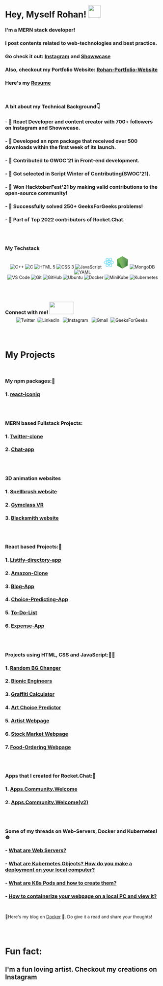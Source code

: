 # Hey, Myself Rohan! <img src="https://github.com/TheDudeThatCode/TheDudeThatCode/blob/master/Assets/Hi.gif" height="40px" width="40px">

### I'm a MERN stack developer!

### I post contents related to web-technologies and best practice. 
### Go check it out: [Instagram](https://www.instagram.com/_r.code_/) and [Showwcase](https://www.showwcase.com/rohan749)

### Also, checkout my Portfolio Website: [Rohan-Portfolio-Website](https://Rohan749.github.io/portfolio-rohan)


### Here's my [Resume](https://docs.google.com/document/d/1pjj5ky8i58MqaHSDFxH5mgKchQwiT7RYZ--L0r_pmCc/edit?usp=sharing)

<br>

### A bit about my Technical Background👇

### - 🔭 React Developer and content creator with 700+ followers on Instagram and Showwcase.
### - 🔭 Developed an npm package that received over 500 downloads within the first week of its launch.
### - 🔭 Contributed to GWOC'21 in Front-end development.
### - 🔭 Got selected in Script Winter of Contributing(SWOC'21).
### - 🔭 Won HacktoberFest'21 by making valid contributions to the open-source community!
### - 🔭 Successfully solved 250+ GeeksForGeeks problems!
### - 🔭 Part of Top 2022 contributors of Rocket.Chat.
<br>
<br>

### My Techstack
<p align="center">
 <img src="https://user-images.githubusercontent.com/79656610/153699306-af31cd6d-8143-4877-b95d-72167f80cb3c.png" alt="C++" width="50" height="50"/>
 <img src="https://user-images.githubusercontent.com/79656610/153699416-b1272bcd-43ca-4c89-a7b6-8c05c25e4a69.png" alt="C" width="50" height="50"/>
 <img src="https://user-images.githubusercontent.com/79656610/153699679-1fc17584-dc68-4249-8afd-417c1dab74ac.png" alt="HTML 5" width="50" height="50"/> 
 <img src="https://user-images.githubusercontent.com/79656610/153699733-247200fc-6480-4905-addf-1d5e1ffba4a5.png" alt="CSS 3" width="40" height="40"/>
 <img src="https://user-images.githubusercontent.com/79656610/153699795-6577e1cb-e0e5-4946-a645-12fb9267a58a.png" alt="JavaScript" width="40" height="40"/>
 <img src="https://raw.githubusercontent.com/github/explore/80688e429a7d4ef2fca1e82350fe8e3517d3494d/topics/react/react.png" alt="REACT" width="40" height="40"/> 
 <img src="https://raw.githubusercontent.com/github/explore/80688e429a7d4ef2fca1e82350fe8e3517d3494d/topics/nodejs/nodejs.png" alt="NodeJS" width="40" height="40"/>
 <img src="https://user-images.githubusercontent.com/79656610/153700577-eb634580-1d8d-4be5-a820-90f9907a0490.png" alt="MongoDB" width="40" height="40"/>
 <img src="https://user-images.githubusercontent.com/79656610/153699740-e6dcd939-5f6b-4953-9a41-5c20f86a448e.png" alt="YAML" width="40" height="40"/>
<br>  
  <img src="https://user-images.githubusercontent.com/79656610/153700607-ba85ddb4-c095-45e0-88b3-20650b68cb9d.png" alt="VS Code" width="40" height="40"/>
  <img src="https://user-images.githubusercontent.com/79656610/153700633-9d435e43-2cb2-4cbb-b68f-b0efcbb5eb0d.png" alt="Git" width="40" height="40"/>
  <img src="https://user-images.githubusercontent.com/79656610/153700623-c9e7cb24-55fc-4697-924d-693f8bf769cd.png" alt="GitHub" width="40" height="40"/>
  <img src="https://user-images.githubusercontent.com/79656610/153700638-38b428c9-87a1-4cf4-8f20-a012b0878f24.png" alt="Ubuntu" width="40" height="40"/>
  <img src="https://user-images.githubusercontent.com/79656610/153700553-110a75e5-ca66-450f-869f-97b480e52733.png" alt="Docker" width="50" height="50"/>
  <img src="https://user-images.githubusercontent.com/79656610/153700581-282c6a67-b4b2-47f2-8217-6972104134b4.png" alt="MiniKube" width="40" height="40"/>
  <img src="https://user-images.githubusercontent.com/79656610/153700584-835b5a83-fec2-4372-a3d2-336aac49b158.png" alt="Kubernetes" width="55" height="55"/>
<p/>

<br>
<br>

### Connect with me! <img src="https://github.com/TheDudeThatCode/TheDudeThatCode/blob/master/Assets/Handshake.gif" height ="40px" width="80px"> 

 <p align="center" style="margin-top:-10px">
 <a href="https://twitter.com/heyrohan7" style="text-decoration: none;"><img src="https://logodownload.org/wp-content/uploads/2014/09/twitter-logo-6.png"  alt="Twitter" height="40" style=""/></a>&nbsp;
 
 <a href="https://www.linkedin.com/in/rohan-kumar-pandey-25a263208/" style="text-decoration: none;">
    <img src="https://cdn-icons-png.flaticon.com/512/174/174857.png" alt="LinkedIn" height="40" style="; border-radius:5px;">
  </a>&nbsp;
 
 <a href="https://www.instagram.com/rohanpandey749/" style="text-decoration: none;">
    <img src="https://img.icons8.com/fluency/344/instagram-new.png" alt="Instagram" height="40" style="">
  </a>&nbsp;
 
 <a href="mailto:rohanpandey749@gmail.com" style="text-decoration: none;">
  <img src="https://user-images.githubusercontent.com/79656610/153365045-a33a8dac-6632-4357-8194-8212ea23256b.png" alt="Gmail" height="40" style=""/></a>&nbsp;
 
 <a href="https://auth.geeksforgeeks.org/user/rohanpandey749/practice/" style="text-decoration: none;">
  <img src="https://img.icons8.com/color/344/GeeksforGeeks.png" alt="GeeksForGeeks" height="40" style=""/></a>&nbsp;
<br>
 </p>
 <br>
 <br>

# My Projects
<br>


### My npm packages:💂‍

### 1. [react-iconiq](https://www.npmjs.com/package/react-iconiq)
<br/>
<br/>

### MERN based Fullstack Projects:
### 1. [Twitter-clone](https://github.com/Rohan749/twitter-clone)
### 2. [Chat-app](https://github.com/Rohan749/mern-chat-app)

<br/>
<br/>

### 3D animation websites
### 1. [Spellbrush website](https://rohan749.github.io/Spellbrush-fanmade-website/)
### 2. [Gymclass VR](https://rohan749.github.io/3d-basketball-website/)
### 3. [Blacksmith website](https://rohan749.github.io/blacksmith-3d-website/)

<br/>
<br/>

### React based Projects:💂‍

### 1. [Listify-directory-app](https://rohan749.github.io/Listify-directory-app/)
### 2. [Amazon-Clone](https://rohan749.github.io/amazon-clone/)
### 3. [Blog-App](https://Rohan749.github.io/DevCode)
### 4. [Choice-Predicting-App](https://rohan749.github.io/Choice-Predicting-App/)
### 5. [To-Do-List](https://rohan749.github.io/To-Do-List_react-app/)
### 6. [Expense-App](https://rohan749.github.io/Expenses-App/)

<br>
<br>

### Projects using HTML, CSS and JavaScript:💂‍♀️<br>

### 1. [Random BG Changer](https://rohan749.github.io/Random-Background-Changing-Webpage/) 
### 2. [Bionic Engineers](https://github.com/Rohan749/bionic-engineers) 

### 3. [Graffiti Calculator](https://github.com/Rohan749/Basic-Calculator) 
 
### 4. [Art Choice Predictor](https://github.com/Rohan749/Art-Choice-Predictor) 

### 5. [Artist Webpage](https://github.com/Rohan749/Artist_webpage)  

### 6. [Stock Market Webpage](https://github.com/Rohan749/Stock-Market-Webpage) 

### 7. [Food-Ordering Webpage](https://github.com/Rohan749/Food-ordering-webpage) 

<br>
<br>

### Apps that I created for Rocket.Chat:🚀
 
### 1. [Apps.Community.Welcome](https://github.com/Rohan749/Apps.Community.Welcome)

### 2. [Apps.Community.Welcome(v2)](https://github.com/Rohan749/Apps.Community.Welcome.v2)

<br>
<br>

### Some of my threads on Web-Servers, Docker and Kubernetes!☸️ 

### - [What are Web Servers?](https://twitter.com/heyrohan7/status/1481443203077505024?s=20&t=_f_tUGLWkjnOGYAuOHWnZQ)
### - [What are Kubernetes Objects? How do you make a deployment on your local computer?](https://twitter.com/heyrohan7/status/1497926422181994498?s=20&t=7ECNQatL-82YeYYr4Qlvwg)
### - [What are K8s Pods and how to create them?](https://twitter.com/heyrohan7/status/1498506043113967623?s=20&t=7ECNQatL-82YeYYr4Qlvwg)
### - [How to containerize your webpage on a local PC and view it?](https://twitter.com/heyrohan7/status/1500157555439325187?s=20&t=7ECNQatL-82YeYYr4Qlvwg)

<br>
        
🎒Here's my blog on [Docker](https://docs.google.com/document/d/13IG-tjgMfl1wtGKkmnOKBS7rVmKoHqH_bMWkSc4xYcQ/edit?usp=sharing) 🐋. Do give it a read and share your thoughts!
<br>
<br>

 <br>

#   Fun fact: 

##  I'm a fun loving artist. Checkout my creations on <a href="https://www.instagram.com/rohanpandey749/" style="text-decoration: none;">Instagram</a>

